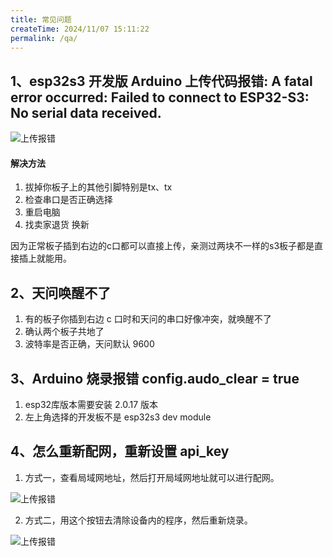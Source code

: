 ```yaml
---
title: 常见问题
createTime: 2024/11/07 15:11:22
permalink: /qa/
---
```

 

## 1、esp32s3 开发版 Arduino 上传代码报错: A fatal error occurred: Failed to connect to ESP32-S3: No serial data received.

![上传报错](/images/qa/upload-error.jpg)

#### 解决方法
1. 拔掉你板子上的其他引脚特别是tx、tx
2. 检查串口是否正确选择
3. 重启电脑
4. 找卖家退货 换新 

因为正常板子插到右边的c口都可以直接上传，亲测过两块不一样的s3板子都是直接插上就能用。

## 2、天问唤醒不了

1. 有的板子你插到右边 c 口时和天问的串口好像冲突，就唤醒不了
2. 确认两个板子共地了
3. 波特率是否正确，天问默认 9600
 


## 3、Arduino 烧录报错 config.audo_clear = true
1. esp32库版本需要安装 2.0.17 版本
2. 左上角选择的开发板不是 esp32s3 dev module


## 4、怎么重新配网，重新设置 api_key

1. 方式一，查看局域网地址，然后打开局域网地址就可以进行配网。

![上传报错](/images/qa/ip.png)


2. 方式二，用这个按钮去清除设备内的程序，然后重新烧录。

![上传报错](/images/qa/clear-flash.png)